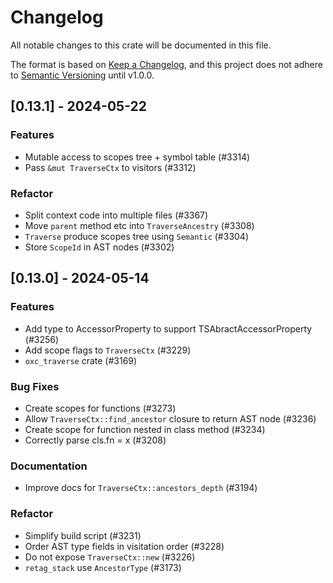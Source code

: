 # Changelog

All notable changes to this crate will be documented in this file.

The format is based on [Keep a Changelog](https://keepachangelog.com/en/1.0.0/),
and this project does not adhere to [Semantic Versioning](https://semver.org/spec/v2.0.0.html) until v1.0.0.

## [0.13.1] - 2024-05-22

### Features

- Mutable access to scopes tree + symbol table (#3314)
- Pass `&mut TraverseCtx` to visitors (#3312)

### Refactor

- Split context code into multiple files (#3367)
- Move `parent` method etc into `TraverseAncestry` (#3308)
- `Traverse` produce scopes tree using `Semantic` (#3304)
- Store `ScopeId` in AST nodes (#3302)

## [0.13.0] - 2024-05-14

### Features

- Add type to AccessorProperty to support TSAbractAccessorProperty (#3256)
- Add scope flags to `TraverseCtx` (#3229)
- `oxc_traverse` crate (#3169)

### Bug Fixes

- Create scopes for functions (#3273)
- Allow `TraverseCtx::find_ancestor` closure to return AST node (#3236)
- Create scope for function nested in class method (#3234)
- Correctly parse cls.fn<C> = x (#3208)

### Documentation

- Improve docs for `TraverseCtx::ancestors_depth` (#3194)

### Refactor

- Simplify build script (#3231)
- Order AST type fields in visitation order (#3228)
- Do not expose `TraverseCtx::new` (#3226)
- `retag_stack` use `AncestorType` (#3173)


